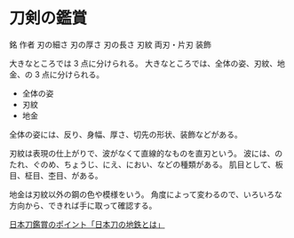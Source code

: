# 刀剣の鑑賞

銘
作者
刃の細さ
刃の厚さ
刃の長さ
刃紋
両刃・片刃
装飾

大きなところでは 3 点に分けられる。
大きなところでは、全体の姿、刃紋、地金、の 3 点に分けられる。

- 全体の姿
- 刃紋
- 地金

全体の姿には、反り、身幅、厚さ、切先の形状、装飾などがある。

刃紋は表現の仕上がりで、波がなくて直線的なものを直刃という。
波には、のたれ、ぐのめ、ちょうじ、にえ、におい、などの種類がある。
肌目として、板目、柾目、杢目、がある。

地金は刃紋以外の鋼の色や模様をいう。
角度によって変わるので、いろいろな方向から、できれば手に取って確認する。

[日本刀鑑賞のポイント「日本刀の地鉄とは」](https://www.touken-world.jp/tips/9763/)
